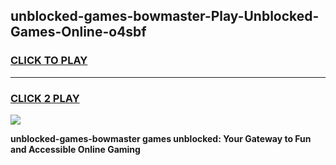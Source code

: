 
## unblocked-games-bowmaster-Play-Unblocked-Games-Online-o4sbf
<h3>
<a href="https://premium76.site?title=unblocked-games-bowmaster&ref=25A">CLICK TO PLAY</a></h3>
<hr>

<h3>
<a href="https://premium76.site?title=unblocked-games-bowmaster&ref=25A">CLICK 2 PLAY</a>
  
</h3>

<a href="https://premium76.site?title=unblocked-games-bowmaster&ref=25A"><img src="https://clearcache.store/games.png"></a>


**unblocked-games-bowmaster games unblocked: Your Gateway to Fun and Accessible Online Gaming**
